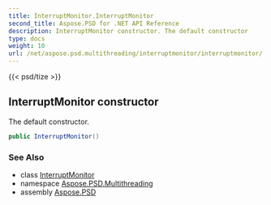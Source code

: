 ```yaml
---
title: InterruptMonitor.InterruptMonitor
second_title: Aspose.PSD for .NET API Reference
description: InterruptMonitor constructor. The default constructor
type: docs
weight: 10
url: /net/aspose.psd.multithreading/interruptmonitor/interruptmonitor/
---
```

{{< psd/tize >}}
## InterruptMonitor constructor

The default constructor.

```csharp
public InterruptMonitor()
```

### See Also

* class [InterruptMonitor](../)
* namespace [Aspose.PSD.Multithreading](../../../aspose.psd.multithreading/)
* assembly [Aspose.PSD](../../../)


